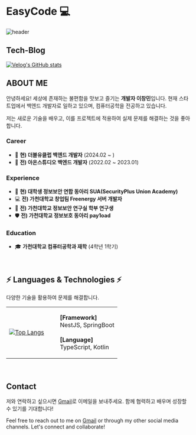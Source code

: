 # EasyCode 💻

![header](https://capsule-render.vercel.app/api?type=waving&color=gradient&height=200&section=header&text=EeeasyCode&fontSize=70)

## Tech-Blog

[![Velog's GitHub stats](https://velog-readme-stats.vercel.app/api?name=eeeasy-code)](https://velog.io/@eeeasy-code)

## ABOUT ME

안녕하세요! 세상에 존재하는 불편함을 맛보고 즐기는 **개발자 이창민**입니다. 현재 스타트업에서 백엔드 개발자로 일하고 있으며, 컴퓨터공학을 전공하고 있습니다.

저는 새로운 기술을 배우고, 이를 프로젝트에 적용하여 실제 문제를 해결하는 것을 좋아합니다. 

### Career
- 💼 **현) 더블유클럽 백엔드 개발자** (2024.02 ~ )
- 🏢 **전) 아온스튜디오 백엔드 개발자** (2022.02 ~ 2023.01)

### Experience
- 🔐 **현) 대학생 정보보안 연합 동아리 SUA(SecurityPlus Union Academy)**
- 💻 **전) 가천대학교 창업팀 Freenergy 서버 개발자**
- 🏫 **전) 가천대학교 정보보안 연구실 학부 연구생**
- 🛡️ **전) 가천대학교 정보보호 동아리 pay1oad**

### Education
- 🎓 **가천대학교 컴퓨터공학과 재학** (4학년 1학기)

<br>

## ⚡️ Languages & Technologies ⚡️
다양한 기술을 활용하여 문제를 해결합니다.
<table>
  <tr>
    <td>
      <a href="https://github.com/eeeasycode">
        <img src="https://github-readme-stats.vercel.app/api/top-langs/?username=eeeasycode&hide=HTML,css,EJS,Python,javascript&layout=compact&theme=tokyonight" alt="Top Langs" />
      </a>
    </td>
    <td>
      <ul>
        <span style="font-weight: bold;">[Framework]</span> <br> NestJS, SpringBoot</li>
        <br><br>
        <span style="font-weight: bold;">[Language]</span> <br> TypeScript, Kotlin</li>
      </ul>
    </td>
  </tr>
</table>

<br>

## Contact

저와 연락하고 싶으시면 [Gmail](mailto:your-email@gmail.com)로 이메일을 보내주세요. 함께 협력하고 배우며 성장할 수 있기를 기대합니다!

Feel free to reach out to me on [Gmail](mailto:your-email@gmail.com) or through my other social media channels. Let's connect and collaborate!
